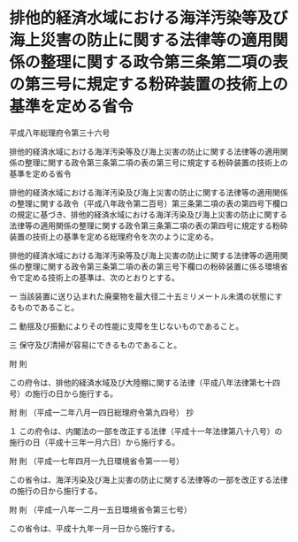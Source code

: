 # 排他的経済水域における海洋汚染等及び海上災害の防止に関する法律等の適用関係の整理に関する政令第三条第二項の表の第三号に規定する粉砕装置の技術上の基準を定める省令

平成八年総理府令第三十六号

排他的経済水域における海洋汚染等及び海上災害の防止に関する法律等の適用関係の整理に関する政令第三条第二項の表の第三号に規定する粉砕装置の技術上の基準を定める省令

排他的経済水域における海洋汚染及び海上災害の防止に関する法律等の適用関係の整理に関する政令（平成八年政令第二百号）第三条第二項の表の第四号下欄ロの規定に基づき、排他的経済水域における海洋汚染及び海上災害の防止に関する法律等の適用関係の整理に関する政令第三条第二項の表の第四号に規定する粉砕装置の技術上の基準を定める総理府令を次のように定める。

排他的経済水域における海洋汚染等及び海上災害の防止に関する法律等の適用関係の整理に関する政令第三条第二項の表の第三号下欄ロの粉砕装置に係る環境省令で定める技術上の基準は、次のとおりとする。

一 当該装置に送り込まれた廃棄物を最大径二十五ミリメートル未満の状態にするものであること。

二 動揺及び振動によりその性能に支障を生じないものであること。

三 保守及び清掃が容易にできるものであること。

附 則

この府令は、排他的経済水域及び大陸棚に関する法律（平成八年法律第七十四号）の施行の日から施行する。

附 則 （平成一二年八月一四日総理府令第九四号） 抄

１ この府令は、内閣法の一部を改正する法律（平成十一年法律第八十八号）の施行の日（平成十三年一月六日）から施行する。

附 則 （平成一七年四月一九日環境省令第一一号）

この省令は、海洋汚染及び海上災害の防止に関する法律等の一部を改正する法律の施行の日から施行する。

附 則 （平成一八年一二月一五日環境省令第三七号）

この省令は、平成十九年一月一日から施行する。
